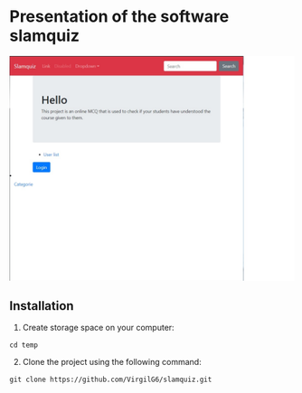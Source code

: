 # Presentation of the software slamquiz
![alt text](https://github.com/VirgilG6/slamquiz/blob/develop/assets/screenshot_home.jpg)

## Installation
1. Create storage space on your computer:
```
cd temp
```

2. Clone the project using the following command:
```
git clone https://github.com/VirgilG6/slamquiz.git
```


